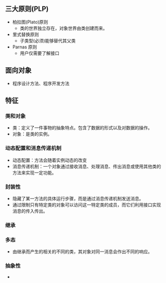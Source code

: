 ## 三大原则(PLP)

- 柏拉图(Plato)原则
  - 类的世界独立存在，对象世界由类创建而来。
- 里式替换原则
  - 子类型(必须)能够替代其父类
- Parnas 原则
  - 用户仅需要了解接口



## 面向对象

- 程序设计方法、程序开发方法





## 特征

### 类和对象

- 类：定义了一件事物的抽象特点。包含了数据的形式以及对数据的操作。
- 对象：是类的实例。



### 动态配置和消息传递机制

- 动态配置：方法会随着实例动态的改变
- 消息传递机制：一个对象通过接收消息、处理消息、传出消息或使用其他类的方法来实现一定功能。



### 封装性

- 隐藏了某一方法的具体运行步骤，而是通过消息传递机制发送消息。
- 通过限制只有特定类的对象可以访问这一特定类的成员，而它们利用接口实现消息的传入传出。

### 继承



### 多态

- 由继承而产生的相关的不同的类，其对象对同一消息会作出不同的响应。



### 抽象性

- 